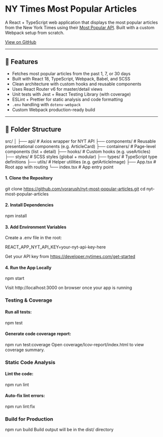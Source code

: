 # NY Times Most Popular Articles

A React + TypeScript web application that displays the most popular articles from the New York Times using their [Most Popular API](https://developer.nytimes.com/docs/most-popular-product/1/overview). 
Built with a custom Webpack setup from scratch.

[View on GitHub](https://github.com/vorarush/nyt-most-popular-articles)

---

## 🔧 Features

- Fetches most popular articles from the past 1, 7, or 30 days
- Built with React 18, TypeScript, Webpack, Babel, and SCSS
- Clean architecture with custom hooks and reusable components
- Uses React Router v6 for master/detail views
- Unit tests with Jest + React Testing Library (with coverage)
- ESLint + Prettier for static analysis and code formatting
- `.env` handling with `dotenv-webpack`
- Custom Webpack production-ready build

---

## 📂 Folder Structure

src/
│
├── api/                # Axios wrapper for NYT API
├── components/         # Reusable presentational components (e.g. ArticleCard)
├── containers/         # Page-level components (list + detail)
├── hooks/              # Custom hooks (e.g. useArticles)
├── styles/             # SCSS styles (global + modular)
├── types/              # TypeScript type definitions
├── utils/              # Helper utilities (e.g. getArticleImage)
├── App.tsx             # Root app with routing
└── index.tsx           # App entry point


#### 1. Clone the Repository

git clone https://github.com/vorarush/nyt-most-popular-articles.git
cd nyt-most-popular-articles


#### 2. Install Dependencies
npm install

#### 3. Add Environment Variables
Create a .env file in the root:

REACT_APP_NYT_API_KEY=your-nyt-api-key-here

Get your API key from https://developer.nytimes.com/get-started

#### 4. Run the App Locally
npm start

Visit http://localhost:3000 on browser once your app is running


### Testing & Coverage
#### Run all tests:
npm test

#### Generate code coverage report:
npm run test:coverage
Open coverage/lcov-report/index.html to view coverage summary.


### Static Code Analysis

#### Lint the code:
npm run lint

#### Auto-fix lint errors:
npm run lint:fix


### Build for Production
npm run build
Build output will be in the dist/ directory

